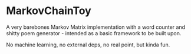 # MarkovChainToy

A very barebones Markov Matrix implementation with a word counter and shitty poem generator - intended as a basic framework to be built upon.

No machine learning, no external deps, no real point, but kinda fun.
